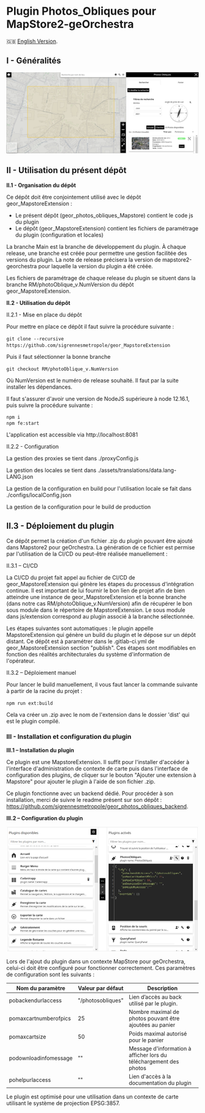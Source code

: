 # Plugin Photos_Obliques pour MapStore2-geOrchestra

:gb: [English Version](https://github.com/sigrennesmetropole/geor_photos_obliques_Mapstore).

## I - Généralités

![Image de présentation](images/readme_plgn_pict.png "Bienvenue dans le dépôt du plugin Photos_Obliques pour MapStore")

## II - Utilisation du présent dépôt

**II.1 - Organisation du dépôt**

Ce dépôt doit être conjointement utilisé avec le dépôt geor_MapstoreExtension :

-	Le présent dépôt (geor_photos_obliques_Mapstore) contient le code js du plugin
-	Le dépôt (geor_MapstoreExtension) contient les fichiers de paramétrage du plugin (configuration et locales)

La branche Main est la branche de développement du plugin. À chaque release, une branche est créée pour permettre une gestion facilitée des versions du plugin. La note de release précisera la version de mapstore2-georchestra pour laquelle la version du plugin a été créée.

Les fichiers de paramétrage de chaque release du plugin se situent dans la branche RM/photoOblique_v.NumVersion du dépôt geor_MapstoreExtension.

**II.2 - Utilisation du dépôt**

II.2.1 - Mise en place du dépôt

Pour mettre en place ce dépôt il faut suivre la procédure suivante : 

`git clone --recursive https://github.com/sigrennesmetropole/geor_MapstoreExtension`

Puis il faut sélectionner la bonne branche

`git checkout RM/photoOblique_v.NumVersion`

Où NumVersion est le numéro de release souhaité. Il faut par la suite installer les dépendances.

Il faut s'assurer d'avoir une version de NodeJS supérieure à node 12.16.1, puis suivre la procédure suivante : 

```
npm i
npm fe:start
```
L'application est accessible via http://localhost:8081

II.2.2 - Configuration

La gestion des proxies se tient dans ./proxyConfig.js

La gestion des locales se tient dans ./assets/translations/data.lang-LANG.json

La gestion de la configuration en build pour l'utilisation locale se fait dans ./configs/localConfig.json

La gestion de la configuration pour le build de production 

## II.3 - Déploiement du plugin

Ce dépôt permet la création d'un fichier .zip du plugin pouvant être ajouté dans Mapstore2 pour geOrchestra. La génération de ce fichier est permise par l'utilisation de la CI/CD ou peut-être réalisée manuellement : 

II.3.1 – CI/CD

La CI/CD du projet fait appel au fichier de CI/CD de geor_MapstoreExtension qui génère les étapes du processus d'intégration continue. Il est important de lui fournir le bon lien de projet afin de bien atteindre une instance de geor_MapstoreExtension et la bonne branche (dans notre cas RM/photoOblique_v.NumVersion) afin de récupérer le bon sous module dans le répertoire de MapstoreExtension. Le sous module dans js/extension correspond au plugin associé à la branche sélectionnée.

Les étapes suivantes sont automatiques : le plugin appelle MapstoreExtension qui génère un build du plugin et le dépose sur un dépôt distant. Ce dépôt est à paramétrer dans le .gitlab-ci.yml de geor_MapstoreExtension section "publish". Ces étapes sont modifiables en fonction des réalités architecturales du système d'information de l'opérateur.

II.3.2 – Déploiement manuel

Pour lancer le build manuellement, il vous faut lancer la commande suivante à partir de la racine du projet :

`npm run ext:build`

Cela va créer un .zip avec le nom de l'extension dans le dossier 'dist' qui est le plugin compilé. 


### III - Installation et configuration du plugin

**III.1 – Installation du plugin**

Ce plugin est une MapstoreExtension. Il suffit pour l'installer d'accéder à l'interface d'administration de contexte de carte puis dans l'interface de configuration des plugins, de cliquer sur le bouton "Ajouter une extension à Mapstore" pour ajouter le plugin à l'aide de son fichier .zip.

Ce plugin fonctionne avec un backend dédié. Pour procéder à son installation, merci de suivre le readme présent sur son dépôt : https://github.com/sigrennesmetropole/geor_photos_obliques_backend.


**III.2 – Configuration du plugin**

![Interface de configuration du plugin](images/readme_cfg_plgn.PNG "Interface de configuration du plugin")

Lors de l'ajout du plugin dans un contexte MapStore pour geOrchestra, celui-ci doit être configuré pour fonctionner correctement. Ces paramètres de configuration sont les suivants : 

| Nom du paramètre | Valeur par défaut | Description |
| ---      | ---      | ---      |
| pobackendurlaccess | "/photosobliques" | Lien d’accès au back utilisé par le plugin.  |
| pomaxcartnumberofpics | 25 | Nombre maximal de photos pouvant être ajoutées au panier |
| pomaxcartsize | 50 | Poids maximal autorisé pour le panier |
| podownloadinfomessage | "" | Message d'information à afficher lors du téléchargement des photos |
| pohelpurlaccess | "" | Lien d'accès à la documentation du plugin |

Le plugin est optimisé pour une utilisation dans un contexte de carte utilisant le système de projection EPSG:3857.
